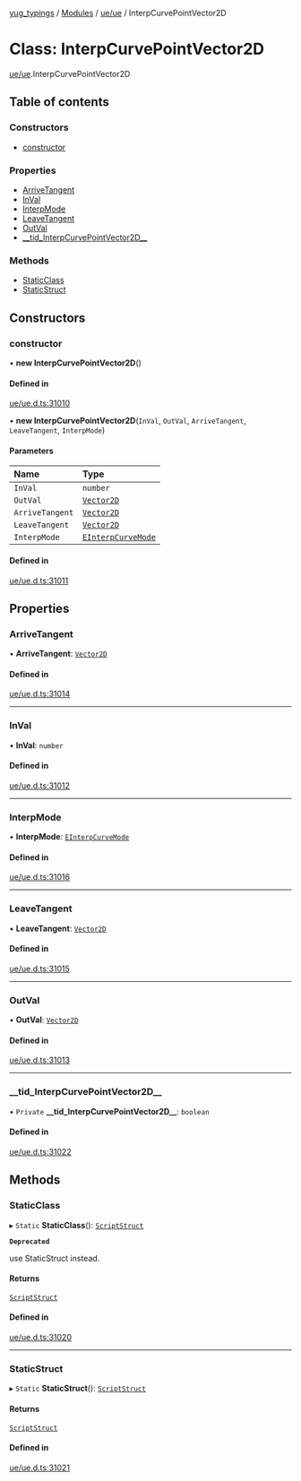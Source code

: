 [yug_typings](../README.md) / [Modules](../modules.md) / [ue/ue](../modules/ue_ue.md) / InterpCurvePointVector2D

# Class: InterpCurvePointVector2D

[ue/ue](../modules/ue_ue.md).InterpCurvePointVector2D

## Table of contents

### Constructors

- [constructor](ue_ue.InterpCurvePointVector2D.md#constructor)

### Properties

- [ArriveTangent](ue_ue.InterpCurvePointVector2D.md#arrivetangent)
- [InVal](ue_ue.InterpCurvePointVector2D.md#inval)
- [InterpMode](ue_ue.InterpCurvePointVector2D.md#interpmode)
- [LeaveTangent](ue_ue.InterpCurvePointVector2D.md#leavetangent)
- [OutVal](ue_ue.InterpCurvePointVector2D.md#outval)
- [\_\_tid\_InterpCurvePointVector2D\_\_](ue_ue.InterpCurvePointVector2D.md#__tid_interpcurvepointvector2d__)

### Methods

- [StaticClass](ue_ue.InterpCurvePointVector2D.md#staticclass)
- [StaticStruct](ue_ue.InterpCurvePointVector2D.md#staticstruct)

## Constructors

### constructor

• **new InterpCurvePointVector2D**()

#### Defined in

[ue/ue.d.ts:31010](https://github.com/YugMetaverse/yug_typings/blob/25cad34/ue/ue.d.ts#L31010)

• **new InterpCurvePointVector2D**(`InVal`, `OutVal`, `ArriveTangent`, `LeaveTangent`, `InterpMode`)

#### Parameters

| Name | Type |
| :------ | :------ |
| `InVal` | `number` |
| `OutVal` | [`Vector2D`](ue_ue_s.Vector2D.md) |
| `ArriveTangent` | [`Vector2D`](ue_ue_s.Vector2D.md) |
| `LeaveTangent` | [`Vector2D`](ue_ue_s.Vector2D.md) |
| `InterpMode` | [`EInterpCurveMode`](../enums/ue_ue.EInterpCurveMode.md) |

#### Defined in

[ue/ue.d.ts:31011](https://github.com/YugMetaverse/yug_typings/blob/25cad34/ue/ue.d.ts#L31011)

## Properties

### ArriveTangent

• **ArriveTangent**: [`Vector2D`](ue_ue_s.Vector2D.md)

#### Defined in

[ue/ue.d.ts:31014](https://github.com/YugMetaverse/yug_typings/blob/25cad34/ue/ue.d.ts#L31014)

___

### InVal

• **InVal**: `number`

#### Defined in

[ue/ue.d.ts:31012](https://github.com/YugMetaverse/yug_typings/blob/25cad34/ue/ue.d.ts#L31012)

___

### InterpMode

• **InterpMode**: [`EInterpCurveMode`](../enums/ue_ue.EInterpCurveMode.md)

#### Defined in

[ue/ue.d.ts:31016](https://github.com/YugMetaverse/yug_typings/blob/25cad34/ue/ue.d.ts#L31016)

___

### LeaveTangent

• **LeaveTangent**: [`Vector2D`](ue_ue_s.Vector2D.md)

#### Defined in

[ue/ue.d.ts:31015](https://github.com/YugMetaverse/yug_typings/blob/25cad34/ue/ue.d.ts#L31015)

___

### OutVal

• **OutVal**: [`Vector2D`](ue_ue_s.Vector2D.md)

#### Defined in

[ue/ue.d.ts:31013](https://github.com/YugMetaverse/yug_typings/blob/25cad34/ue/ue.d.ts#L31013)

___

### \_\_tid\_InterpCurvePointVector2D\_\_

• `Private` **\_\_tid\_InterpCurvePointVector2D\_\_**: `boolean`

#### Defined in

[ue/ue.d.ts:31022](https://github.com/YugMetaverse/yug_typings/blob/25cad34/ue/ue.d.ts#L31022)

## Methods

### StaticClass

▸ `Static` **StaticClass**(): [`ScriptStruct`](ue_ue.ScriptStruct.md)

**`Deprecated`**

use StaticStruct instead.

#### Returns

[`ScriptStruct`](ue_ue.ScriptStruct.md)

#### Defined in

[ue/ue.d.ts:31020](https://github.com/YugMetaverse/yug_typings/blob/25cad34/ue/ue.d.ts#L31020)

___

### StaticStruct

▸ `Static` **StaticStruct**(): [`ScriptStruct`](ue_ue.ScriptStruct.md)

#### Returns

[`ScriptStruct`](ue_ue.ScriptStruct.md)

#### Defined in

[ue/ue.d.ts:31021](https://github.com/YugMetaverse/yug_typings/blob/25cad34/ue/ue.d.ts#L31021)

